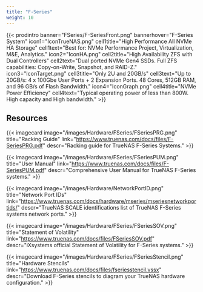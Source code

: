 ```yaml
---
title: "F-Series"
weight: 10
---
```


{{< prodintro banner="FSeries/F-SeriesFront.png" bannerhover="F-Series System"
icon1="IconTrueNAS.png" cell1title="High Performance All NVMe HA Storage" cell1text="Best for: NVMe Performance Project, Virtualization, M&E, Analytics."
icon2="IconHA.png" cell2title="High Availability ZFS with Dual Controllers" cell2text="Dual ported NVMe Gen4 SSDs. Full ZFS capabilities: Copy-on-Write, Snapshot, and RAID-Z."
icon3="IconTarget.png" cell3title="Only 2U and 20GB/s" cell3text="Up to 20GB/s: 4 x 100Gbe User Ports + 2 Expansion Ports. 48 Cores, 512GB RAM, and 96 GB/s of Flash Bandwidth."
icon4="IconGraph.png" cell4title="NVMe Power Efficiency" cell4text="Typical operating power of less than 800W. High capacity and High bandwidth." >}}

## Resources

<div class="docs-sections">

{{< imagecard image="/images/Hardware/FSeries/FSeriesPRG.png" title="Racking Guide" link="https://www.truenas.com/docs/files/F-SeriesPRG.pdf"
descr="Racking guide for TrueNAS F-Series Systems." >}}

{{< imagecard image="/images/Hardware/FSeries/FSeriesPUM.png" title="User Manual" link="https://www.truenas.com/docs/files/F-SeriesPUM.pdf"
descr="Comprehensive User Manual for TrueNAS F-Series systems." >}}

{{< imagecard image="/images/Hardware/NetworkPortID.png" title="Network Port IDs" link="https://www.truenas.com/docs/hardware/mseries/mseriesnetworkportids/"
descr="TrueNAS SCALE identifications list of TrueNAS F-Series systems network ports." >}}

{{< imagecard image="/images/Hardware/FSeries/FSeriesSOV.png" title="Statement of Volatility" link="https://www.truenas.com/docs/files/FSeriesSOV.pdf"
descr="iXsystems official Statement of Volatility for F-Series systems." >}}

{{< imagecard image="/images/Hardware/FSeries/FSeriesStencil.png" title="Hardware Stencils" link="https://www.truenas.com/docs/files/fseriesstencil.vssx"
descr="Download F-Series stencils to diagram your TrueNAS hardware configuration." >}}

</div

